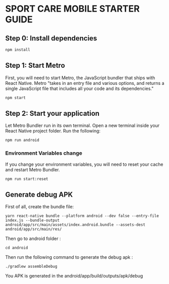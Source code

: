 # SPORT CARE MOBILE STARTER GUIDE

## Step 0: Install dependencies

```sh
npm install
```

## Step 1: Start Metro

First, you will need to start Metro, the JavaScript bundler that ships with React Native. Metro "takes in an entry file and various options, and returns a single JavaScript file that includes all your code and its dependencies."

```sh
npm start
```

## Step 2: Start your application

Let Metro Bundler run in its own terminal. Open a new terminal inside your React Native project folder. Run the following:

```sh
npm run android
```

### Environment Variables change

If you change your environment variables, you will need to reset your cache and restart Metro Bundler.

```sh
npm run start:reset
```

## Generate debug APK

First of all, create the bundle file:

```
yarn react-native bundle --platform android --dev false --entry-file index.js --bundle-output android/app/src/main/assets/index.android.bundle --assets-dest android/app/src/main/res/
```

Then go to android folder :

```
cd android
```

Then run the following command to generate the debug apk :

```
./gradlew assembleDebug
```

You APK is generated in the android/app/build/outputs/apk/debug
